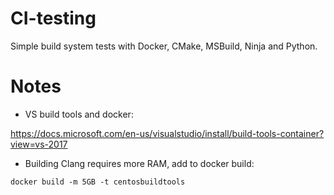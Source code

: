 # CI-testing

Simple build system tests with Docker, CMake, MSBuild, Ninja and Python.

# Notes

- VS build tools and docker:

https://docs.microsoft.com/en-us/visualstudio/install/build-tools-container?view=vs-2017

- Building Clang requires more RAM, add to docker build:

```
docker build -m 5GB -t centosbuildtools
```
